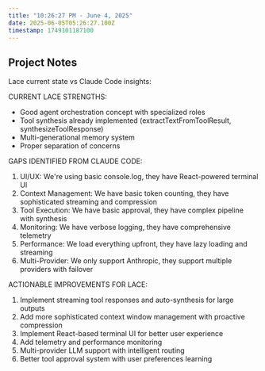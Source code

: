 ```yaml
---
title: "10:26:27 PM - June 4, 2025"
date: 2025-06-05T05:26:27.100Z
timestamp: 1749101187100
---
```


## Project Notes

Lace current state vs Claude Code insights:

CURRENT LACE STRENGTHS:

- Good agent orchestration concept with specialized roles
- Tool synthesis already implemented (extractTextFromToolResult, synthesizeToolResponse)
- Multi-generational memory system
- Proper separation of concerns

GAPS IDENTIFIED FROM CLAUDE CODE:

1. UI/UX: We're using basic console.log, they have React-powered terminal UI
2. Context Management: We have basic token counting, they have sophisticated streaming and compression
3. Tool Execution: We have basic approval, they have complex pipeline with synthesis
4. Monitoring: We have verbose logging, they have comprehensive telemetry
5. Performance: We load everything upfront, they have lazy loading and streaming
6. Multi-Provider: We only support Anthropic, they support multiple providers with failover

ACTIONABLE IMPROVEMENTS FOR LACE:

1. Implement streaming tool responses and auto-synthesis for large outputs
2. Add more sophisticated context window management with proactive compression
3. Implement React-based terminal UI for better user experience
4. Add telemetry and performance monitoring
5. Multi-provider LLM support with intelligent routing
6. Better tool approval system with user preferences learning
